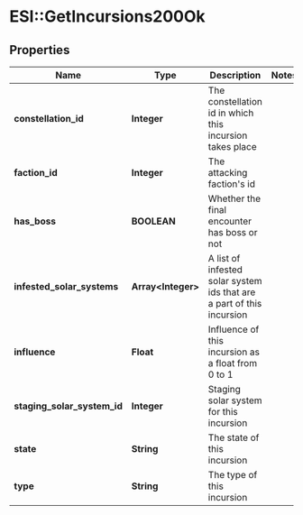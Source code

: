 # ESI::GetIncursions200Ok

## Properties
Name | Type | Description | Notes
------------ | ------------- | ------------- | -------------
**constellation_id** | **Integer** | The constellation id in which this incursion takes place | 
**faction_id** | **Integer** | The attacking faction&#39;s id | 
**has_boss** | **BOOLEAN** | Whether the final encounter has boss or not | 
**infested_solar_systems** | **Array&lt;Integer&gt;** | A list of infested solar system ids that are a part of this incursion | 
**influence** | **Float** | Influence of this incursion as a float from 0 to 1 | 
**staging_solar_system_id** | **Integer** | Staging solar system for this incursion | 
**state** | **String** | The state of this incursion | 
**type** | **String** | The type of this incursion | 


